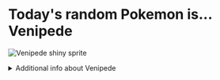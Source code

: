 # Today's random Pokemon is... Venipede

![Venipede shiny sprite](https://raw.githubusercontent.com/PokeAPI/sprites/master/sprites/pokemon/shiny/543.png)

<details>
<summary>Additional info about Venipede</summary>

| srpite type | image |
|------|------|
| back_default | ![Venipede back_default sprite](https://raw.githubusercontent.com/PokeAPI/sprites/master/sprites/pokemon/back/543.png) |
| back_shiny | ![Venipede back_shiny sprite](https://raw.githubusercontent.com/PokeAPI/sprites/master/sprites/pokemon/back/shiny/543.png) |
| front_default | ![Venipede front_default sprite](https://raw.githubusercontent.com/PokeAPI/sprites/master/sprites/pokemon/543.png) | </details>